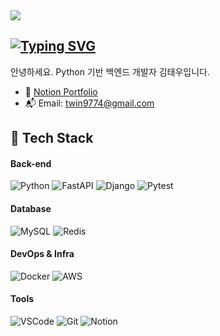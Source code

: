 <!-- Header 배너 -->
<img src="https://capsule-render.vercel.app/api?type=waving&color=B3E5FC&height=150&section=header" />

<!-- 타이핑 애니메이션 -->
<div>

## [![Typing SVG](https://readme-typing-svg.demolab.com?font=Bagel+Fat+One&size=32&pause=1000&color=87CEEB&width=435&lines=HELLO+I'm+Tae+Woo+Kim)](https://git.io/typing-svg)

</div>

안녕하세요. Python 기반 백엔드 개발자 김태우입니다.  
- 📝 [Notion Portfolio](https://www.notion.so/22302f7b1a0580a1b35ac021ff4459e0)
- 📬 Email: twin9774@gmail.com


## 🚀 Tech Stack

#### Back-end
![Python](https://img.shields.io/badge/Python-3776AB?style=flat-square&logo=python&logoColor=white)
![FastAPI](https://img.shields.io/badge/FastAPI-009688?style=flat-square&logo=fastapi&logoColor=white)
![Django](https://img.shields.io/badge/Django-092E20?style=flat-square&logo=django&logoColor=white)
![Pytest](https://img.shields.io/badge/Pytest-0A9EDC?style=flat-square&logo=pytest&logoColor=white)

#### Database
![MySQL](https://img.shields.io/badge/MySQL-4479A1?style=flat-square&logo=mysql&logoColor=white)
![Redis](https://img.shields.io/badge/Redis-DC382D?style=flat-square&logo=redis&logoColor=white)

#### DevOps & Infra
![Docker](https://img.shields.io/badge/Docker-2496ED?style=flat-square&logo=docker&logoColor=white)
![AWS](https://img.shields.io/badge/AWS-232F3E?style=flat-square&logo=amazon-aws&logoColor=white)

#### Tools
![VSCode](https://img.shields.io/badge/VSCode-007ACC?style=flat-square&logo=visual-studio-code&logoColor=white)
![Git](https://img.shields.io/badge/Git-F05032?style=flat-square&logo=git&logoColor=white)
![Notion](https://img.shields.io/badge/Notion-000000?style=flat-square&logo=notion&logoColor=white)


